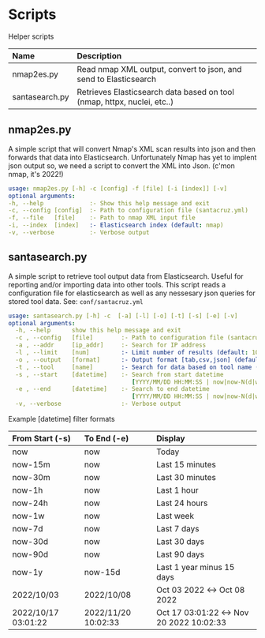 # Scripts
Helper scripts

| Name  | Description|
| :------------- | :------------- |
| nmap2es.py  | Read nmap XML output, convert to json, and send to Elasticsearch |
| santasearch.py  | Retrieves Elasticsearch data based on tool (nmap, httpx, nuclei, etc..) |

## nmap2es.py
A simple script that will convert Nmap's XML scan results into json and then forwards that data into Elasticsearch. Unfortunately Nmap has yet to implent json output so, we need a script to convert the XML into Json. (c'mon nmap, it's 2022!)
```yaml
usage: nmap2es.py [-h] -c [config] -f [file] [-i [index]] [-v]
optional arguments:
-h, --help             :- Show this help message and exit
-c, --config [config]  :- Path to configuration file (santacruz.yml)
-f, --file   [file]    :- Path to nmap XML input file
-i, --index  [index]   :- Elasticsearch index (default: nmap)
-v, --verbose          :- Verbose output
```

## santasearch.py
A simple script to retrieve tool output data from Elasticsearch. Useful for reporting and/or importing data into other tools. This script reads a configuration file  for elasticsearch as well as any nessesary json queries for stored tool data. See: `conf/santacruz.yml`
```yaml
usage: santasearch.py [-h] -c  [-a] [-l] [-o] [-t] [-s] [-e] [-v]
optional arguments:
  -h, --help      show this help message and exit
  -c , --config   [file]        :- Path to configuration file (santacruz.yml)
  -a , --addr     [ip_addr]     :- Search for IP address
  -l , --limit    [num]         :- Limit number of results (default: 100)
  -o , --output   [format]      :- Output format [tab,csv,json] (default: tab)
  -t , --tool     [name]        :- Search for data based on tool name (default: all)
  -s , --start    [datetime]    :- Search from start datetime
                                   [YYYY/MM/DD HH:MM:SS | now|now-N(d|w|m|h|y)] (default: now-24h)
  -e , --end      [datetime]    :- Search to end datetime
                                   [YYYY/MM/DD HH:MM:SS | now|now-N(d|w|m|h|y)] (default: now)
  -v, --verbose                 :- Verbose output
```
Example [datetime] filter formats

|From Start (-s) |To End (-e) | Display|
| :------------- | :------------- |:------------- |
|now       | now |  Today|
|now-15m   | now |  Last 15 minutes|
|now-30m   | now |  Last 30 minutes|
|now-1h    | now |  Last 1 hour|
|now-24h   | now |  Last 24 hours|
|now-1w    | now |  Last week|
|now-7d    | now |  Last 7 days|
|now-30d   | now |  Last 30 days|
|now-90d   | now |  Last 90 days|
|now-1y    | now-15d |  Last 1 year minus 15 days|
|2022/10/03 | 2022/10/08| Oct 03 2022 <-> Oct 08 2022|
|2022/10/17 03:01:22| 2022/11/20 10:02:33| Oct 17 03:01:22 <-> Nov 20 2022 10:02:33|  
